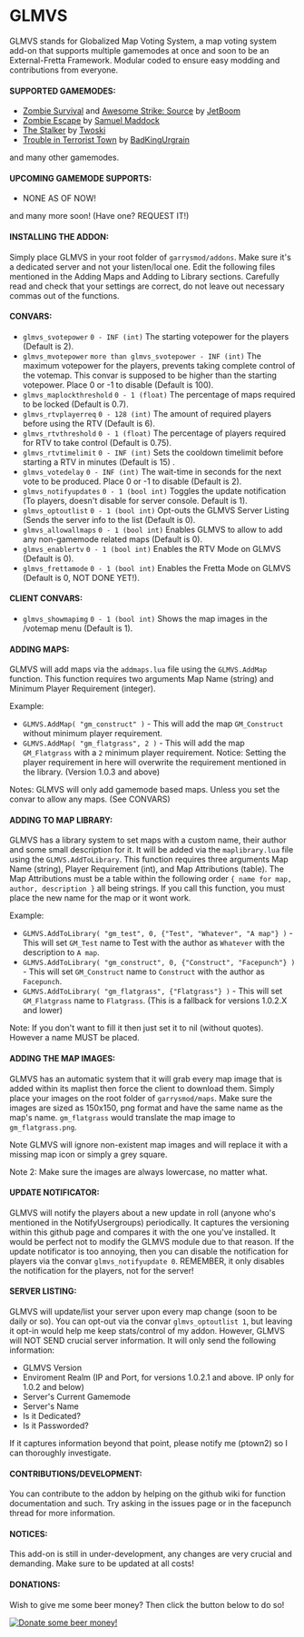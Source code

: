 GLMVS
=========

GLMVS stands for Globalized Map Voting System, a map voting system add-on that supports multiple gamemodes at once and soon to be an External-Fretta Framework. Modular coded to ensure easy modding and contributions from everyone.


#### SUPPORTED GAMEMODES: ####
* [Zombie Survival](http://facepunch.com/showthread.php?t=1160198) and [Awesome Strike: Source](http://www.facepunch.com/showthread.php?t=1127734) by [JetBoom](http://steamcommunity.com/profiles/76561197966880749)
* [Zombie Escape](http://facepunch.com/showthread.php?t=1187359) by [Samuel Maddock](http://steamcommunity.com/profiles/76561197991989781)
* [The Stalker](http://www.facepunch.com/showthread.php?t=1218503) by [Twoski](http://steamcommunity.com/profiles/76561197994990341)
* [Trouble in Terrorist Town](http://ttt.badking.net/) by [BadKingUrgrain](http://steamcommunity.com/profiles/76561197964193008)

and many other gamemodes.


#### UPCOMING GAMEMODE SUPPORTS: ####
* NONE AS OF NOW!

and many more soon! (Have one? REQUEST IT!)


#### INSTALLING THE ADDON: ####
Simply place GLMVS in your root folder of `garrysmod/addons`. Make sure it's a dedicated server and not your listen/local one. Edit the following files mentioned in the Adding Maps and Adding to Library sections. Carefully read and check that your settings are correct, do not leave out necessary commas out of the functions.


#### CONVARS: ####
* `glmvs_svotepower` `0 - INF (int)` The starting votepower for the players (Default is 2).
* `glmvs_mvotepower` `more than glmvs_svotepower - INF (int)` The maximum votepower for the players, prevents taking complete control of the votemap. This convar is supposed to be higher than the starting votepower. Place 0 or -1 to disable (Default is 100).
* `glmvs_maplockthreshold` `0 - 1 (float)` The percentage of maps required to be locked (Default is 0.7).
* `glmvs_rtvplayerreq` `0 - 128 (int)` The amount of required players before using the RTV (Default is 6).
* `glmvs_rtvthreshold` `0 - 1 (float)` The percentage of players required for RTV to take control (Default is 0.75).
* `glmvs_rtvtimelimit` `0 - INF (int)` Sets the cooldown timelimit before starting a RTV in minutes (Default is 15) .
* `glmvs_votedelay` `0 - INF (int)` The wait-time in seconds for the next vote to be produced. Place 0 or -1 to disable (Default is 2).
* `glmvs_notifyupdates` `0 - 1 (bool int)` Toggles the update notification (To players, doesn't disable for server console. Default is 1).
* `glmvs_optoutlist` `0 - 1 (bool int)` Opt-outs the GLMVS Server Listing (Sends the server info to the list (Default is 0).
* `glmvs_allowallmaps` `0 - 1 (bool int)` Enables GLMVS to allow to add any non-gamemode related maps (Default is 0).
* `glmvs_enablertv` `0 - 1 (bool int)` Enables the RTV Mode on GLMVS (Default is 0).
* `glmvs_frettamode` `0 - 1 (bool int)` Enables the Fretta Mode on GLMVS (Default is 0, NOT DONE YET!).


#### CLIENT CONVARS: ####
* `glmvs_showmapimg` `0 - 1 (bool int)` Shows the map images in the /votemap menu (Default is 1).


#### ADDING MAPS: ####
GLMVS will add maps via the `addmaps.lua` file using the `GLMVS.AddMap` function. This function requires two arguments Map Name (string) and Minimum Player Requirement (integer).

Example:
* `GLMVS.AddMap( "gm_construct" )` - This will add the map `GM_Construct` without minimum player requirement.
* `GLMVS.AddMap( "gm_flatgrass", 2 )` - This will add the map `GM_Flatgrass` with a `2` minimum player requirement. Notice: Setting the player requirement in here will overwrite the requirement mentioned in the library. (Version 1.0.3 and above)

Notes: GLMVS will only add gamemode based maps. Unless you set the convar to allow any maps. (See CONVARS)


#### ADDING TO MAP LIBRARY: ####
GLMVS has a library system to set maps with a custom name, their author and some small description for it. It will be added via the `maplibrary.lua` file using the `GLMVS.AddToLibrary`. This function requires three arguments Map Name (string), Player Requirement (int), and Map Attributions (table). The Map Attributions must be a table within the following order `{ name for map, author, description }` all being strings. If you call this function, you must place the new name for the map or it wont work.

Example:
* `GLMVS.AddToLibrary( "gm_test", 0, {"Test", "Whatever", "A map"} )` - This will set `GM_Test` name to Test with the author as `Whatever` with the description to `A map`.
* `GLMVS.AddToLibrary( "gm_construct", 0, {"Construct", "Facepunch"} )` - This will set `GM_Construct` name to `Construct` with the author as `Facepunch`.
* `GLMVS.AddToLibrary( "gm_flatgrass", {"Flatgrass"} )` - This will set `GM_Flatgrass` name to `Flatgrass`. (This is a fallback for versions 1.0.2.X and lower)

Note: If you don't want to fill it then just set it to nil (without quotes). However a name MUST be placed.


#### ADDING THE MAP IMAGES: ####
GLMVS has an automatic system that it will grab every map image that is added within its maplist then force the client to download them. Simply place your images on the root folder of `garrysmod/maps`. Make sure the images are sized as 150x150, png format and have the same name as the map's name. `gm_flatgrass` would translate the map image to `gm_flatgrass.png`.

Note GLMVS will ignore non-existent map images and will replace it with a missing map icon or simply a grey square.

Note 2: Make sure the images are always lowercase, no matter what.


#### UPDATE NOTIFICATOR: ####
GLMVS will notify the players about a new update in roll (anyone who's mentioned in the NotifyUsergroups) periodically. It captures the versioning within this github page and compares it with the one you've installed. It would be perfect not to modify the GLMVS module due to that reason. If the update notificator is too annoying, then you can disable the notification for players via the convar `glmvs_notifyupdate 0`. REMEMBER, it only disables the notification for the players, not for the server!


#### SERVER LISTING: ####
GLMVS will update/list your server upon every map change (soon to be daily or so). You can opt-out via the convar `glmvs_optoutlist 1`, but leaving it opt-in would help me keep stats/control of my addon. However, GLMVS will NOT SEND crucial server information. It will only send the following information:
* GLMVS Version
* Enviroment Realm (IP and Port, for versions 1.0.2.1 and above. IP only for 1.0.2 and below)
* Server's Current Gamemode
* Server's Name
* Is it Dedicated?
* Is it Passworded?

If it captures information beyond that point, please notify me (ptown2) so I can thoroughly investigate.


#### CONTRIBUTIONS/DEVELOPMENT: ####
You can contribute to the addon by helping on the github wiki for function documentation and such. Try asking in the issues page or in the facepunch thread for more information.


#### NOTICES: ####
This add-on is still in under-development, any changes are very crucial and demanding. Make sure to be updated at all costs!


#### DONATIONS: ####
Wish to give me some beer money? Then click the button below to do so!

[![Donate some beer money!](https://www.paypalobjects.com/en_US/i/btn/btn_donateCC_LG.gif)](https://www.paypal.com/cgi-bin/webscr?cmd=_donations&business=MQ495EBFXKD5Y&lc=US&item_name=GLMVS%20Donations&item_number=GLMVSDonation&currency_code=USD&bn=PP%2dDonationsBF%3abtn_donateCC_LG%2egif%3aNonHosted)